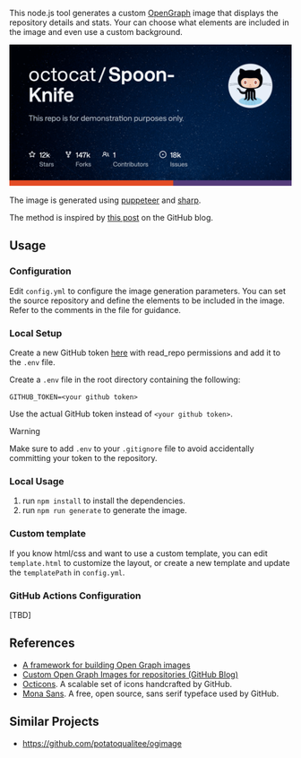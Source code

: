 This node.js tool generates a custom [OpenGraph](https://www.opengraph.xyz/) image that displays the repository details and stats. Your can choose what elements are included in the image and even use a custom background.

![Repo OpenGraph Image](example-og-image.png)

The image is generated using [puppeteer](https://github.com/GoogleChrome/puppeteer) and [sharp](https://github.com/lovell/sharp).

The method is inspired by [this post](https://github.blog/open-source/git/framework-building-open-graph-images/) on the GitHub blog.

## Usage

### Configuration

Edit `config.yml` to configure the image generation parameters. You can set the source repository and define the elements to be included in the image. Refer to the comments in the file for guidance.

### Local Setup

Create a new GitHub token [here](https://github.com/settings/tokens) with read_repo permissions and add it to the `.env` file.

Create a `.env` file in the root directory containing the following:
```
GITHUB_TOKEN=<your github token>
```
Use the actual GitHub token instead of `<your github token>`.

> [!WARNING]
> Make sure to add `.env` to your `.gitignore` file to avoid accidentally committing your token to the repository.

### Local Usage

1. run `npm install` to install the dependencies.
2. run `npm run generate` to generate the image.

### Custom template

If you know html/css and want to use a custom template, you can edit `template.html` to customize the layout, or create a new template and update the `templatePath` in `config.yml`.

### GitHub Actions Configuration

[TBD]

## References

- [A framework for building Open Graph images](https://github.blog/open-source/git/framework-building-open-graph-images/)
- [Custom Open Graph Images for repositories (GitHub Blog)](https://github.blog/news-insights/product-news/custom-open-graph-images-for-repositories/)
- [Octicons](https://primer.style/foundations/icons). A scalable set of icons handcrafted by GitHub.
- [Mona Sans](https://github.com/github/mona-sans). A free, open source, sans serif typeface used by GitHub.

## Similar Projects

- https://github.com/potatoqualitee/ogimage